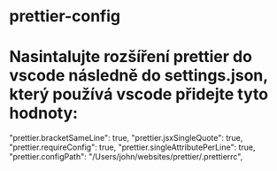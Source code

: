 # prettier-config

# Nasintalujte rozšíření prettier do vscode následně do settings.json, který používá vscode přidejte tyto hodnoty:

"prettier.bracketSameLine": true,
"prettier.jsxSingleQuote": true,
"prettier.requireConfig": true,
"prettier.singleAttributePerLine": true,
"prettier.configPath": "/Users/john/websites/prettier/.prettierrc",

